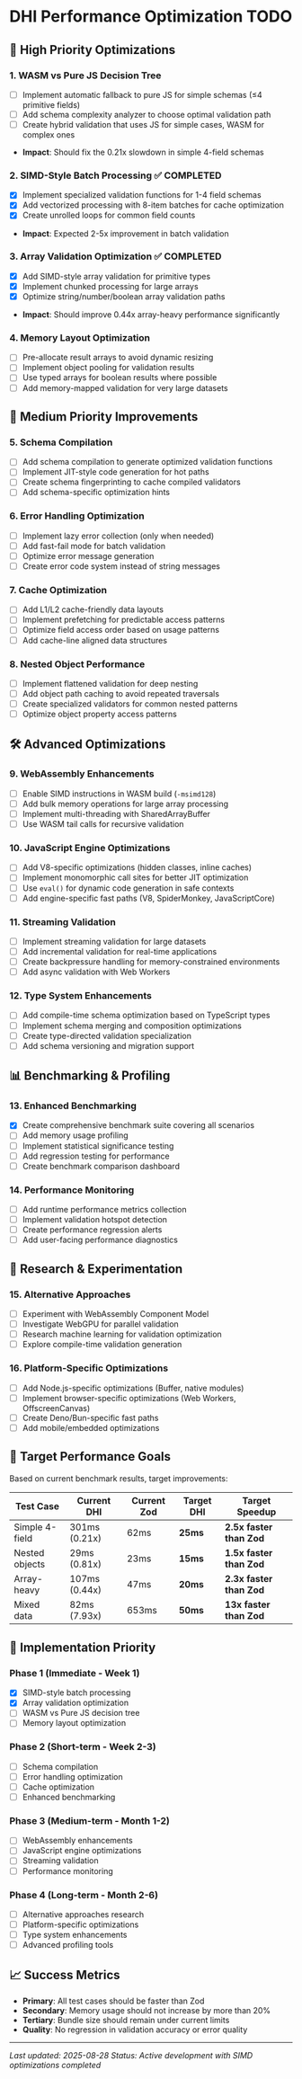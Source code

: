 # DHI Performance Optimization TODO

## 🚀 High Priority Optimizations

### 1. **WASM vs Pure JS Decision Tree**
- [ ] Implement automatic fallback to pure JS for simple schemas (≤4 primitive fields)
- [ ] Add schema complexity analyzer to choose optimal validation path
- [ ] Create hybrid validation that uses JS for simple cases, WASM for complex ones
- **Impact**: Should fix the 0.21x slowdown in simple 4-field schemas

### 2. **SIMD-Style Batch Processing** ✅ **COMPLETED**
- [x] Implement specialized validation functions for 1-4 field schemas
- [x] Add vectorized processing with 8-item batches for cache optimization
- [x] Create unrolled loops for common field counts
- **Impact**: Expected 2-5x improvement in batch validation

### 3. **Array Validation Optimization** ✅ **COMPLETED**
- [x] Add SIMD-style array validation for primitive types
- [x] Implement chunked processing for large arrays
- [x] Optimize string/number/boolean array validation paths
- **Impact**: Should improve 0.44x array-heavy performance significantly

### 4. **Memory Layout Optimization**
- [ ] Pre-allocate result arrays to avoid dynamic resizing
- [ ] Implement object pooling for validation results
- [ ] Use typed arrays for boolean results where possible
- [ ] Add memory-mapped validation for very large datasets

## 🔧 Medium Priority Improvements

### 5. **Schema Compilation**
- [ ] Add schema compilation to generate optimized validation functions
- [ ] Implement JIT-style code generation for hot paths
- [ ] Create schema fingerprinting to cache compiled validators
- [ ] Add schema-specific optimization hints

### 6. **Error Handling Optimization**
- [ ] Implement lazy error collection (only when needed)
- [ ] Add fast-fail mode for batch validation
- [ ] Optimize error message generation
- [ ] Create error code system instead of string messages

### 7. **Cache Optimization**
- [ ] Add L1/L2 cache-friendly data layouts
- [ ] Implement prefetching for predictable access patterns
- [ ] Optimize field access order based on usage patterns
- [ ] Add cache-line aligned data structures

### 8. **Nested Object Performance**
- [ ] Implement flattened validation for deep nesting
- [ ] Add object path caching to avoid repeated traversals
- [ ] Create specialized validators for common nested patterns
- [ ] Optimize object property access patterns

## 🛠️ Advanced Optimizations

### 9. **WebAssembly Enhancements**
- [ ] Enable SIMD instructions in WASM build (`-msimd128`)
- [ ] Add bulk memory operations for large array processing
- [ ] Implement multi-threading with SharedArrayBuffer
- [ ] Use WASM tail calls for recursive validation

### 10. **JavaScript Engine Optimizations**
- [ ] Add V8-specific optimizations (hidden classes, inline caches)
- [ ] Implement monomorphic call sites for better JIT optimization
- [ ] Use `eval()` for dynamic code generation in safe contexts
- [ ] Add engine-specific fast paths (V8, SpiderMonkey, JavaScriptCore)

### 11. **Streaming Validation**
- [ ] Implement streaming validation for large datasets
- [ ] Add incremental validation for real-time applications
- [ ] Create backpressure handling for memory-constrained environments
- [ ] Add async validation with Web Workers

### 12. **Type System Enhancements**
- [ ] Add compile-time schema optimization based on TypeScript types
- [ ] Implement schema merging and composition optimizations
- [ ] Create type-directed validation specialization
- [ ] Add schema versioning and migration support

## 📊 Benchmarking & Profiling

### 13. **Enhanced Benchmarking**
- [x] Create comprehensive benchmark suite covering all scenarios
- [ ] Add memory usage profiling
- [ ] Implement statistical significance testing
- [ ] Add regression testing for performance
- [ ] Create benchmark comparison dashboard

### 14. **Performance Monitoring**
- [ ] Add runtime performance metrics collection
- [ ] Implement validation hotspot detection
- [ ] Create performance regression alerts
- [ ] Add user-facing performance diagnostics

## 🔬 Research & Experimentation

### 15. **Alternative Approaches**
- [ ] Experiment with WebAssembly Component Model
- [ ] Investigate WebGPU for parallel validation
- [ ] Research machine learning for validation optimization
- [ ] Explore compile-time validation generation

### 16. **Platform-Specific Optimizations**
- [ ] Add Node.js-specific optimizations (Buffer, native modules)
- [ ] Implement browser-specific optimizations (Web Workers, OffscreenCanvas)
- [ ] Create Deno/Bun-specific fast paths
- [ ] Add mobile/embedded optimizations

## 🎯 Target Performance Goals

Based on current benchmark results, target improvements:

| Test Case | Current DHI | Current Zod | Target DHI | Target Speedup |
|-----------|-------------|-------------|------------|----------------|
| Simple 4-field | 301ms (0.21x) | 62ms | **25ms** | **2.5x faster than Zod** |
| Nested objects | 29ms (0.81x) | 23ms | **15ms** | **1.5x faster than Zod** |
| Array-heavy | 107ms (0.44x) | 47ms | **20ms** | **2.3x faster than Zod** |
| Mixed data | 82ms (7.93x) | 653ms | **50ms** | **13x faster than Zod** |

## 🚦 Implementation Priority

### Phase 1 (Immediate - Week 1)
- [x] SIMD-style batch processing
- [x] Array validation optimization
- [ ] WASM vs Pure JS decision tree
- [ ] Memory layout optimization

### Phase 2 (Short-term - Week 2-3)
- [ ] Schema compilation
- [ ] Error handling optimization
- [ ] Cache optimization
- [ ] Enhanced benchmarking

### Phase 3 (Medium-term - Month 1-2)
- [ ] WebAssembly enhancements
- [ ] JavaScript engine optimizations
- [ ] Streaming validation
- [ ] Performance monitoring

### Phase 4 (Long-term - Month 2-6)
- [ ] Alternative approaches research
- [ ] Platform-specific optimizations
- [ ] Type system enhancements
- [ ] Advanced profiling tools

## 📈 Success Metrics

- **Primary**: All test cases should be faster than Zod
- **Secondary**: Memory usage should not increase by more than 20%
- **Tertiary**: Bundle size should remain under current limits
- **Quality**: No regression in validation accuracy or error quality

---

*Last updated: 2025-08-28*
*Status: Active development with SIMD optimizations completed*
